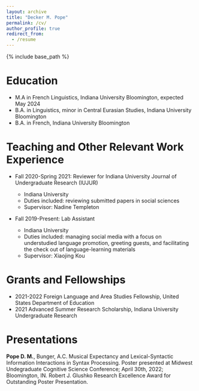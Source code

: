 ```yaml
---
layout: archive
title: "Decker M. Pope"
permalink: /cv/
author_profile: true
redirect_from:
  - /resume
---
```


{% include base_path %}

Education
======
* M.A in French Linguistics, Indiana University Bloomington, expected May 2024
* B.A. in Linguistics, minor in Central Eurasian Studies, Indiana University Bloomington
* B.A. in French, Indiana University Bloomington

Teaching and Other Relevant Work Experience
======
* Fall 2020-Spring 2021: Reviewer for Indiana University Journal of Undergraduate Research (IUJUR)
  * Indiana University
  * Duties included: reviewing submitted papers in social sciences
  * Supervisor: Nadine Templeton

* Fall 2019-Present: Lab Assistant
  * Indiana University
  * Duties included: managing social media with a focus on understudied language promotion, greeting guests, and facilitating the check out of language-learning materials
  * Supervisor: Xiaojing Kou
  
Grants and Fellowships
======
* 2021-2022 Foreign Language and Area Studies Fellowship, United States Department of Education
* 2021 Advanced Summer Research Scholarship, Indiana University Undergraduate Research 

Presentations
======
**Pope D. M.**, Bunger, A.C. Musical Expectancy and Lexical-Syntactic Information Interactions in Syntax Processing. Poster presented at Midwest Undegraduate Cognitive Science Conference; April 30th, 2022; Bloomington, IN. Robert J. Glushko Research Excellence Award for Outstanding Poster Presentation.

